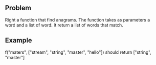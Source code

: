 Problem
-------
Right a function that find anagrams. The function takes as parameters a word and a list of word.
It return a list of words that match.


Example
-------
f("maters", ["stream", "string", "master", "hello"])
should return ["string", "master"]
